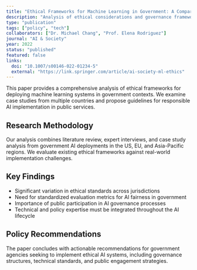 ```yaml
---
title: "Ethical Frameworks for Machine Learning in Government: A Comparative Analysis"
description: "Analysis of ethical considerations and governance frameworks for AI deployment in public sector applications"
type: "publication"
tags: ["policy", "tech"]
collaborators: ["Dr. Michael Chang", "Prof. Elena Rodriguez"]
journal: "AI & Society"
year: 2022
status: "published"
featured: false
links:
  doi: "10.1007/s00146-022-01234-5"
  external: "https://link.springer.com/article/ai-society-ml-ethics"
---
```


This paper provides a comprehensive analysis of ethical frameworks for deploying machine learning systems in government contexts. We examine case studies from multiple countries and propose guidelines for responsible AI implementation in public services.

## Research Methodology

Our analysis combines literature review, expert interviews, and case study analysis from government AI deployments in the US, EU, and Asia-Pacific regions. We evaluate existing ethical frameworks against real-world implementation challenges.

## Key Findings

- Significant variation in ethical standards across jurisdictions
- Need for standardized evaluation metrics for AI fairness in government
- Importance of public participation in AI governance processes
- Technical and policy expertise must be integrated throughout the AI lifecycle

## Policy Recommendations

The paper concludes with actionable recommendations for government agencies seeking to implement ethical AI systems, including governance structures, technical standards, and public engagement strategies.